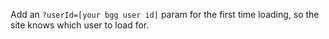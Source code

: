 Add an `?userId=[your bgg user id]` param for the first time loading, so the site knows which user to load for.
